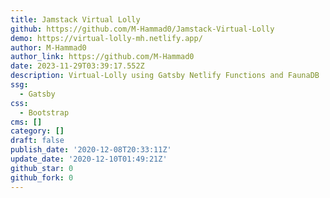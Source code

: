 ```yaml
---
title: Jamstack Virtual Lolly
github: https://github.com/M-Hammad0/Jamstack-Virtual-Lolly
demo: https://virtual-lolly-mh.netlify.app/
author: M-Hammad0
author_link: https://github.com/M-Hammad0
date: 2023-11-29T03:39:17.552Z
description: Virtual-Lolly using Gatsby Netlify Functions and FaunaDB
ssg:
  - Gatsby
css:
  - Bootstrap
cms: []
category: []
draft: false
publish_date: '2020-12-08T20:33:11Z'
update_date: '2020-12-10T01:49:21Z'
github_star: 0
github_fork: 0
---
```

